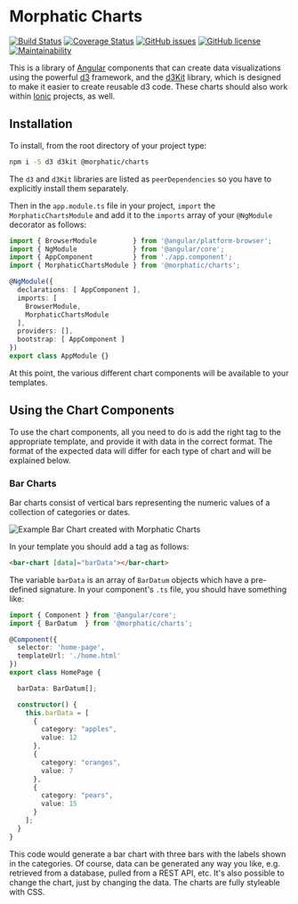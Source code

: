 # Morphatic Charts

[![Build Status](https://travis-ci.org/morphatic/charts.svg?branch=master)](https://travis-ci.org/morphatic/charts)
[![Coverage Status](https://coveralls.io/repos/github/morphatic/charts/badge.svg?branch=master)](https://coveralls.io/github/morphatic/charts?branch=master)
[![GitHub issues](https://img.shields.io/github/issues/morphatic/charts.svg)](https://github.com/morphatic/charts/issues)
[![GitHub license](https://img.shields.io/github/license/morphatic/charts.svg)](https://github.com/morphatic/charts/blob/master/LICENSE.md)
[![Maintainability](https://api.codeclimate.com/v1/badges/e4f3881b55e06a56b38d/maintainability)](https://codeclimate.com/github/morphatic/charts/maintainability)

This is a library of [Angular](https://angular.io) components that can create data visualizations using the powerful [d3](https://d3js.org) framework, and the [d3Kit](https://github.com/twitter/d3kit) library, which is designed to make it easier to create reusable d3 code. These charts should also work within [Ionic](https://ionicframework.com) projects, as well.

## Installation

To install, from the root directory of your project type:

```bash
npm i -S d3 d3kit @morphatic/charts
```

The `d3` and `d3Kit` libraries are listed as `peerDependencies` so you have to explicitly install them separately.

Then in the `app.module.ts` file in your project, `import` the `MorphaticChartsModule` and add it to the `imports` array of your `@NgModule` decorator as follows:

```typescript
import { BrowserModule         } from '@angular/platform-browser';
import { NgModule              } from '@angular/core';
import { AppComponent          } from './app.component';
import { MorphaticChartsModule } from '@morphatic/charts';

@NgModule({
  declarations: [ AppComponent ],
  imports: [
    BrowserModule,
    MorphaticChartsModule
  ],
  providers: [],
  bootstrap: [ AppComponent ]
})
export class AppModule {}
```

At this point, the various different chart components will be available to your templates.

## Using the Chart Components

To use the chart components, all you need to do is add the right tag to the appropriate template, and provide it with data in the correct format. The format of the expected data will differ for each type of chart and will be explained below.

### Bar Charts

Bar charts consist of vertical bars representing the numeric values of a collection of categories or dates.

![Example Bar Chart created with Morphatic Charts](https://i.imgur.com/j8K7nfa.png?1)

In your template you should add a tag as follows:

```html
<bar-chart [data]="barData"></bar-chart>
```

The variable `barData` is an array of `BarDatum` objects which have a pre-defined signature. In your component's `.ts` file, you should have something like:

```typescript
import { Component } from '@angular/core';
import { BarDatum  } from '@morphatic/charts';

@Component({
  selector: 'home-page',
  templateUrl: './home.html'
})
export class HomePage {

  barData: BarDatum[];

  constructor() {
    this.barData = [
      {
        category: "apples",
        value: 12
      },
      {
        category: "oranges",
        value: 7
      },
      {
        category: "pears",
        value: 15
      }
    ];
  }
}
```

This code would generate a bar chart with three bars with the labels shown in the categories. Of course, data can be generated any way you like, e.g. retrieved from a database, pulled from a REST API, etc. It's also possible to change the chart, just by changing the data. The charts are fully styleable with CSS.